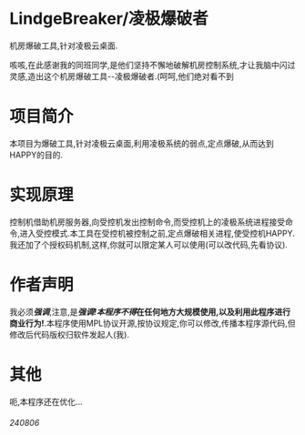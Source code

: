 # LindgeBreaker/凌极爆破者  
机房爆破工具,针对凌极云桌面.  

咳咳,在此感谢我的同班同学,是他们坚持不懈地破解机房控制系统,才让我脑中闪过灵感,造出这个机房爆破工具--凌极爆破者.(呵呵,他们绝对看不到  
# 项目简介  
本项目为爆破工具,针对凌极云桌面,利用凌极系统的弱点,定点爆破,从而达到HAPPY的目的.  
# 实现原理
控制机借助机房服务器,向受控机发出控制命令,而受控机上的凌极系统进程接受命令,进入受控模式.本工具在受控机被控制之前,定点爆破相关进程,使受控机HAPPY. 
我还加了个授权码机制,这样,你就可以限定某人可以使用(可以改代码,先看协议).
# 作者声明  
我必须***强调***,注意,是***强调!***本程序***不得*在任何地方大规模使用,以及利用此程序进行商业行为!**.本程序使用MPL协议开源,按协议规定,你可以修改,传播本程序源代码,但修改后代码版权归软件发起人(我).  
# 其他  
呃,本程序还在优化...

###### 240806
